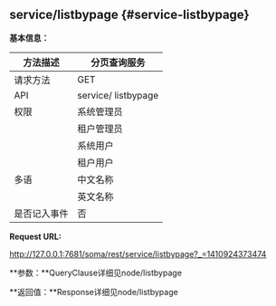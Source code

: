 ## service/listbypage {#service-listbypage}

**基本信息：**

| 方法描述 | 分页查询服务 |
| --- | --- |
| 请求方法 | GET |
| API | service/ listbypage |
| 权限 | 系统管理员 | 是 |
|  | 租户管理员 | 是 |
|  | 系统用户 | 是 |
|  | 租户用户 | 是 |
| 多语 | 中文名称 | 分页查询服务 |
|  | 英文名称 | List services by page |
| 是否记入事件 | 否 |

**Request URL:**

http://127.0.0.1:7681/soma/rest/service/listbypage?_=1410924373474

**参数：**QueryClause详细见node/listbypage

**返回值：**Response详细见node/listbypage